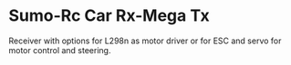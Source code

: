 # Sumo-Rc Car Rx-Mega Tx
Receiver with options for L298n as motor driver or for ESC and servo for motor control and steering.
